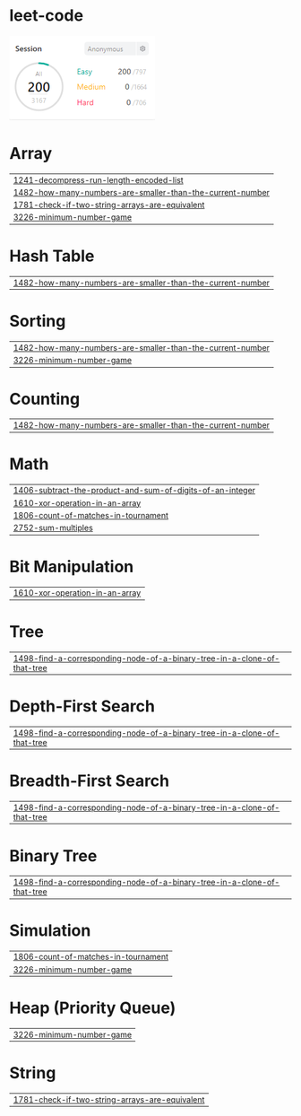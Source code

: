 # leet-code
<img src="score.png">


# Array
|  |
| ------- |
| [1241-decompress-run-length-encoded-list](https://github.com/changminkangkk/leet-code/tree/master/1241-decompress-run-length-encoded-list) |
| [1482-how-many-numbers-are-smaller-than-the-current-number](https://github.com/changminkangkk/leet-code/tree/master/1482-how-many-numbers-are-smaller-than-the-current-number) |
| [1781-check-if-two-string-arrays-are-equivalent](https://github.com/changminkangkk/leet-code/tree/master/1781-check-if-two-string-arrays-are-equivalent) |
| [3226-minimum-number-game](https://github.com/changminkangkk/leet-code/tree/master/3226-minimum-number-game) |
# Hash Table
|  |
| ------- |
| [1482-how-many-numbers-are-smaller-than-the-current-number](https://github.com/changminkangkk/leet-code/tree/master/1482-how-many-numbers-are-smaller-than-the-current-number) |
# Sorting
|  |
| ------- |
| [1482-how-many-numbers-are-smaller-than-the-current-number](https://github.com/changminkangkk/leet-code/tree/master/1482-how-many-numbers-are-smaller-than-the-current-number) |
| [3226-minimum-number-game](https://github.com/changminkangkk/leet-code/tree/master/3226-minimum-number-game) |
# Counting
|  |
| ------- |
| [1482-how-many-numbers-are-smaller-than-the-current-number](https://github.com/changminkangkk/leet-code/tree/master/1482-how-many-numbers-are-smaller-than-the-current-number) |
# Math
|  |
| ------- |
| [1406-subtract-the-product-and-sum-of-digits-of-an-integer](https://github.com/changminkangkk/leet-code/tree/master/1406-subtract-the-product-and-sum-of-digits-of-an-integer) |
| [1610-xor-operation-in-an-array](https://github.com/changminkangkk/leet-code/tree/master/1610-xor-operation-in-an-array) |
| [1806-count-of-matches-in-tournament](https://github.com/changminkangkk/leet-code/tree/master/1806-count-of-matches-in-tournament) |
| [2752-sum-multiples](https://github.com/changminkangkk/leet-code/tree/master/2752-sum-multiples) |
# Bit Manipulation
|  |
| ------- |
| [1610-xor-operation-in-an-array](https://github.com/changminkangkk/leet-code/tree/master/1610-xor-operation-in-an-array) |
# Tree
|  |
| ------- |
| [1498-find-a-corresponding-node-of-a-binary-tree-in-a-clone-of-that-tree](https://github.com/changminkangkk/leet-code/tree/master/1498-find-a-corresponding-node-of-a-binary-tree-in-a-clone-of-that-tree) |
# Depth-First Search
|  |
| ------- |
| [1498-find-a-corresponding-node-of-a-binary-tree-in-a-clone-of-that-tree](https://github.com/changminkangkk/leet-code/tree/master/1498-find-a-corresponding-node-of-a-binary-tree-in-a-clone-of-that-tree) |
# Breadth-First Search
|  |
| ------- |
| [1498-find-a-corresponding-node-of-a-binary-tree-in-a-clone-of-that-tree](https://github.com/changminkangkk/leet-code/tree/master/1498-find-a-corresponding-node-of-a-binary-tree-in-a-clone-of-that-tree) |
# Binary Tree
|  |
| ------- |
| [1498-find-a-corresponding-node-of-a-binary-tree-in-a-clone-of-that-tree](https://github.com/changminkangkk/leet-code/tree/master/1498-find-a-corresponding-node-of-a-binary-tree-in-a-clone-of-that-tree) |
# Simulation
|  |
| ------- |
| [1806-count-of-matches-in-tournament](https://github.com/changminkangkk/leet-code/tree/master/1806-count-of-matches-in-tournament) |
| [3226-minimum-number-game](https://github.com/changminkangkk/leet-code/tree/master/3226-minimum-number-game) |
# Heap (Priority Queue)
|  |
| ------- |
| [3226-minimum-number-game](https://github.com/changminkangkk/leet-code/tree/master/3226-minimum-number-game) |
# String
|  |
| ------- |
| [1781-check-if-two-string-arrays-are-equivalent](https://github.com/changminkangkk/leet-code/tree/master/1781-check-if-two-string-arrays-are-equivalent) |